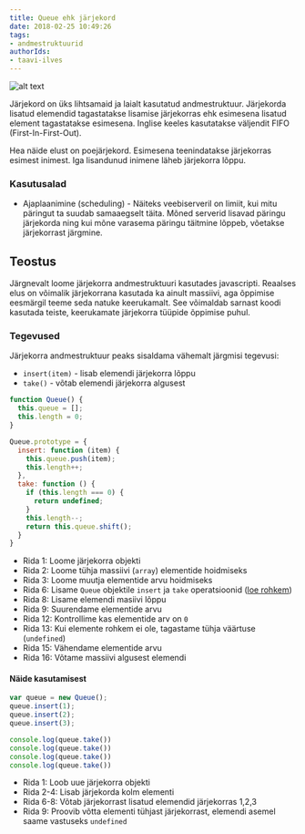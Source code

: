 ```yaml
---
title: Queue ehk järjekord
date: 2018-02-25 10:49:26
tags: 
- andmestruktuurid
authorIds: 
- taavi-ilves
---
```


![alt text](https://cdn-images-1.medium.com/max/2000/1*cXqsegIn_iAAboiryWFSyw.jpeg "")

Järjekord on üks lihtsamaid ja laialt kasutatud andmestruktuur. Järjekorda lisatud elemendid tagastatakse lisamise järjekorras ehk esimesena lisatud element tagastatakse esimesena. Inglise keeles kasutatakse väljendit FIFO (First-In-First-Out).

Hea näide elust on poejärjekord. Esimesena teenindatakse järjekorras esimest inimest. Iga lisandunud inimene läheb järjekorra lõppu.

### Kasutusalad
* Ajaplaanimine (scheduling) - Näiteks veebiserveril on limiit, kui mitu päringut ta suudab samaaegselt täita. Mõned serverid lisavad päringu järjekorda ning kui mõne varasema päringu täitmine lõppeb, võetakse järjekorrast järgmine.

<!-- more -->

## Teostus
Järgnevalt loome järjekorra andmestruktuuri kasutades javascripti. Reaalses elus on võimalik järjekorrana kasutada ka ainult massiivi, aga õppimise eesmärgil teeme seda natuke keerukamalt. See võimaldab sarnast koodi kasutada teiste, keerukamate järjekorra tüüpide õppimise puhul.

### Tegevused
Järjekorra andmestruktuur peaks sisaldama vähemalt järgmisi tegevusi:

* `insert(item)` - lisab elemendi järjekorra lõppu
* `take()` - võtab elemendi järjekorra algusest

``` javascript
function Queue() {
  this.queue = [];
  this.length = 0;
}

Queue.prototype = {
  insert: function (item) {
    this.queue.push(item);
    this.length++;
  },
  take: function () {
    if (this.length === 0) {
      return undefined;
    }
    this.length--;
    return this.queue.shift();
  }
}
```

* Rida 1: Loome järjekorra objekti
* Rida 2: Loome tühja massiivi (`array`) elementide hoidmiseks
* Rida 3: Loome muutja elementide arvu hoidmiseks
* Rida 6: Lisame `Queue` objektile `insert` ja `take` operatsioonid ([loe rohkem](https://www.w3schools.com/js/js_object_prototypes.asp))
* Rida 8: Lisame elemendi masiivi lõppu
* Rida 9: Suurendame elementide arvu
* Rida 12: Kontrollime kas elementide arv on `0`
* Rida 13: Kui elemente rohkem ei ole, tagastame tühja väärtuse (`undefined`)
* Rida 15: Vähendame elementide arvu
* Rida 16: Võtame massiivi algusest elemendi

#### Näide kasutamisest

``` javascript
var queue = new Queue();
queue.insert(1);
queue.insert(2);
queue.insert(3);

console.log(queue.take())
console.log(queue.take())
console.log(queue.take())
console.log(queue.take())
```

* Rida 1: Loob uue järjekorra objekti
* Rida 2-4: Lisab järjekorda kolm elementi
* Rida 6-8: Võtab järjekorrast lisatud elemendid järjekorras 1,2,3
* Rida 9: Proovib võtta elementi tühjast järjekorrast, elemendi asemel saame vastuseks `undefined`